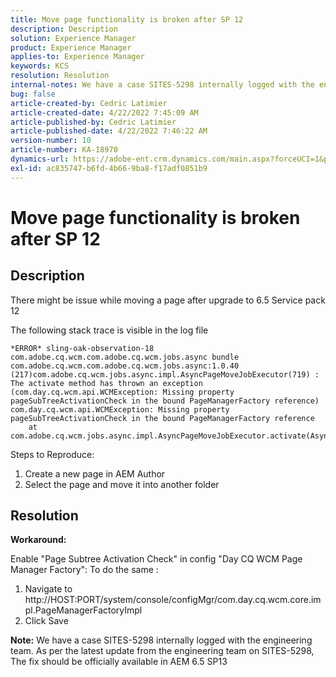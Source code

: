 ```yaml
---
title: Move page functionality is broken after SP 12
description: Description
solution: Experience Manager
product: Experience Manager
applies-to: Experience Manager
keywords: KCS
resolution: Resolution
internal-notes: We have a case SITES-5298 internally logged with the engineering team. As per the latest update from the engineering team on SITES-5298, The fix should be officially available in AEM 6.5 SP13
bug: false
article-created-by: Cedric Latimier
article-created-date: 4/22/2022 7:45:09 AM
article-published-by: Cedric Latimier
article-published-date: 4/22/2022 7:46:22 AM
version-number: 10
article-number: KA-18970
dynamics-url: https://adobe-ent.crm.dynamics.com/main.aspx?forceUCI=1&pagetype=entityrecord&etn=knowledgearticle&id=85599321-10c2-ec11-983e-00224809f068
exl-id: ac835747-b6fd-4b66-9ba8-f17adf0851b9
---
```

# Move page functionality is broken after SP 12

## Description


There might be issue while moving a page after upgrade to 6.5 Service pack 12

The following stack trace is visible in the log file


```
*ERROR* sling-oak-observation-18 com.adobe.cq.wcm.com.adobe.cq.wcm.jobs.async bundle com.adobe.cq.wcm.com.adobe.cq.wcm.jobs.async:1.0.40 (217)com.adobe.cq.wcm.jobs.async.impl.AsyncPageMoveJobExecutor(719) : The activate method has thrown an exception (com.day.cq.wcm.api.WCMException: Missing property pageSubTreeActivationCheck in the bound PageManagerFactory reference)
com.day.cq.wcm.api.WCMException: Missing property pageSubTreeActivationCheck in the bound PageManagerFactory reference
    at com.adobe.cq.wcm.jobs.async.impl.AsyncPageMoveJobExecutor.activate(AsyncPageMoveJobExecutor.java:350)
```


Steps to Reproduce:
 1. Create a new page in AEM Author
 2. Select the page and move it into another folder


## Resolution


<b>Workaround: </b>

Enable "Page Subtree Activation Check" in config "Day CQ WCM Page Manager Factory":
 To do the same :

1. Navigate to http://HOST:PORT/system/console/configMgr/com.day.cq.wcm.core.impl.PageManagerFactoryImpl
2. Click Save


<b>Note:</b> We have a case SITES-5298 internally logged with the engineering team.
 As per the latest update from the engineering team on SITES-5298, The fix should be officially available in AEM 6.5 SP13
